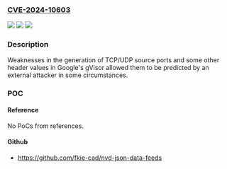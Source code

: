 ### [CVE-2024-10603](https://cve.mitre.org/cgi-bin/cvename.cgi?name=CVE-2024-10603)
![](https://img.shields.io/static/v1?label=Product&message=gVisor&color=blue)
![](https://img.shields.io/static/v1?label=Version&message=n%2Fa&color=blue)
![](https://img.shields.io/static/v1?label=Vulnerability&message=CWE-340&color=brighgreen)

### Description

Weaknesses in the generation of TCP/UDP source ports and some other header values in Google's gVisor allowed them to be predicted by an external attacker in some circumstances.

### POC

#### Reference
No PoCs from references.

#### Github
- https://github.com/fkie-cad/nvd-json-data-feeds

